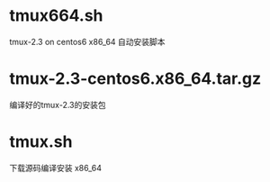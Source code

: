 # tmux664.sh
tmux-2.3 on centos6 x86_64 自动安装脚本

# tmux-2.3-centos6.x86_64.tar.gz
编译好的tmux-2.3的安装包

# tmux.sh
下载源码编译安装 x86_64

